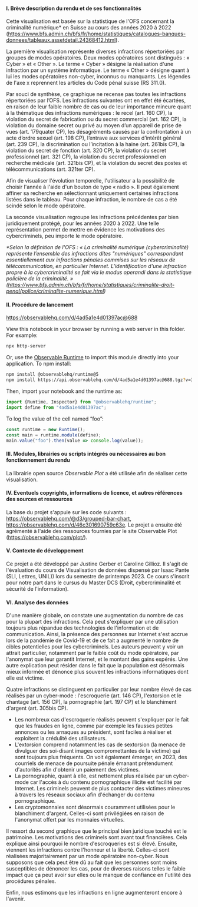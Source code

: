 #### I. Brève description du rendu et de ses fonctionnalités

Cette visualisation est basée sur la statistique de l'OFS concernant la criminalité numérique* en Suisse au cours des années 2020 à 2022 (https://www.bfs.admin.ch/bfs/fr/home/statistiques/catalogues-banques-donnees/tableaux.assetdetail.24368412.html). 

La première visualisation représente diverses infractions répertoriées par groupes de modes opératoires. Deux modes opératoires sont distingués : « Cyber » et « Other ». Le terme « Cyber » désigne la réalisation d'une infraction par un système informatique. Le terme « Other » désigne quant à lui les modes opératoires non-cyber, inconnus ou manquants.
Les légendes de l'axe x reprennent les articles du Code pénal suisse (RS 311.0).

Par souci de synthèse, ce graphique ne recense pas toutes les infractions répertoriées par l’OFS. Les infractions suivantes ont en effet été écartées, en raison de leur faible nombre de cas ou de leur importance mineure quant à la thématique des infractions numériques : le recel (art. 160 CP), la violation du secret de fabrication ou du secret commercial (art. 162 CP), la violation du domaine secret ou privé au moyen d’un appareil de prise de vues (art. 179quater CP), les désagréments causés par la confrontation à un acte d’ordre sexuel (art. 198 CP), l’entrave aux services d’intérêt général (art. 239 CP), la discrimination ou l’incitation à la haine (art. 261bis CP), la violation du secret de fonction (art. 320 CP), la violation du secret professionnel (art. 321 CP), la violation du secret professionnel en recherche médicale (art. 321bis CP), et la violation du secret des postes et télécommunications (art. 321ter CP).

Afin de visualiser l'évolution temporelle, l'utilisateur a la possibilité de choisir l'année à l'aide d'un bouton de type « radio ». Il peut également affiner sa recherche en sélectionnant uniquement certaines infractions listées dans le tableau. 
Pour chaque infraction, le nombre de cas a été scindé selon le mode opératoire.

La seconde visualisation regroupe les infractions précédentes par bien juridiquement protégé, pour les années 2020 à 2022. Une telle représentation permet de mettre en évidence les motivations des cybercriminels, peu importe le mode opératoire. 

_*Selon la définition de l'OFS : « La criminalité numérique (cybercriminalité) représente l’ensemble des infractions dites "numériques" correspondant essentiellement aux infractions pénales commises sur les réseaux de télécommunication, en particulier Internet. L'identification d'une infraction propre à la cybercriminalité se fait via le modus operandi dans la statistique policière de la criminalité. » (https://www.bfs.admin.ch/bfs/fr/home/statistiques/criminalite-droit-penal/police/criminalite-numerique.html)_

#### II. Procédure de lancement

https://observablehq.com/d/4ad5a1e4d01397ac@688

View this notebook in your browser by running a web server in this folder. For
example:

~~~sh
npx http-server
~~~

Or, use the [Observable Runtime](https://github.com/observablehq/runtime) to
import this module directly into your application. To npm install:

~~~sh
npm install @observablehq/runtime@5
npm install https://api.observablehq.com/d/4ad5a1e4d01397ac@688.tgz?v=3
~~~

Then, import your notebook and the runtime as:

~~~js
import {Runtime, Inspector} from "@observablehq/runtime";
import define from "4ad5a1e4d01397ac";
~~~

To log the value of the cell named “foo”:

~~~js
const runtime = new Runtime();
const main = runtime.module(define);
main.value("foo").then(value => console.log(value));
~~~

#### III. Modules, librairies ou scripts intégrés ou nécessaires au bon fonctionnement du rendu

La librairie open source _Observable Plot_ a été utilisée afin de réaliser cette visualisation.

#### IV. Eventuels copyrights, informations de licence, et autres références des sources et ressources

La base du projet s'appuie sur les code suivants : https://observablehq.com/@d3/grouped-bar-chart, https://observablehq.com/d/46c301690759c63e. Le projet a ensuite été agrémenté à l'aide des ressources fournies par le site Observable Plot (https://observablehq.com/plot/).

#### V. Contexte de développement

Ce projet a été développé par Justine Gerber et Caroline Gillioz. Il s'agit de l'évaluation du cours de Visualisation de données dispensé par Isaac Pante (SLI, Lettres, UNIL)) lors du semestre de printemps 2023. Ce cours s'inscrit pour notre part dans le cursus du Master DCS (Droit, cybercriminalité et sécurité de l'information). 

#### VI. Analyse des données

D'une manière globale, on constate une augmentation du nombre de cas pour la plupart des infractions. Cela peut s'expliquer par une utilisation toujours plus répandue des technologies de l'information et de communication. Ainsi, la présence des personnes sur Internet s'est accrue lors de la pandémie de Covid-19 et de ce fait a augmenté le nombre de cibles potentielles pour les cybercriminels. Les auteurs peuvent y voir un attrait particulier, notamment par le faible coût du mode opératoire, par l'anonymat que leur garantit Internet, et le montant des gains espérés. Une autre explication peut résider dans le fait que la population est désormais mieux informée et dénonce plus souvent les infractions informatiques dont elle est victime. 

Quatre infractions se distinguent en particulier par leur nombre élevé de cas réalisés par un cyber-mode : l'escroquerie (art. 146 CP), l'extorsion et le chantage (art. 156 CP), la pornographie (art. 197 CP) et le blanchiment d'argent (art. 305bis CP). 
- Les nombreux cas d'escroquerie réalisés peuvent s'expliquer par le fait que les fraudes en ligne, comme par exemple les fausses petites annonces ou les arnaques au président, sont faciles à réaliser et exploitent la crédulité des utilisateurs. 
- L'extorsion comprend notamment les cas de sextorsion (la menace de divulguer des soi-disant images compromettantes de la victime) qui sont toujours plus fréquents. On voit également émerger, en 2023, des courriels de menace de poursuite pénale émanant prétendument d'autorités afin d'obtenir un paiement des victimes. 
- La pornographie, quant à elle, est nettement plus réalisée par un cyber-mode car l'accès à du contenu pornographique illicite est facilité par Internet. Les criminels peuvent de plus contacter des victimes mineures à travers les réseaux sociaux afin d'échanger du contenu pornographique. 
- Les cryptomonnaies sont désormais couramment utilisées pour le blanchiment d'argent. Celles-ci sont privilégiées en raison de l'anonymat offert par les monnaies virtuelles. 

Il ressort du second graphique que le principal bien juridique touché est le patrimoine. Les motivations des criminels sont avant tout financières. Cela explique ainsi pourquoi le nombre d'escroqueries est si élevé. Ensuite, viennent les infractions contre l'honneur et la liberté. Celles-ci sont réalisées majoritairement par un mode opératoire non-cyber. Nous supposons que cela peut être dû au fait que les personnes sont moins susceptibles de dénoncer les cas, pour de diverses raisons telles le faible impact que ça peut avoir sur elles ou le manque de confiance en l'utilité des procédures pénales. 

Enfin, nous estimons que les infractions en ligne augmenteront encore à l'avenir. 
